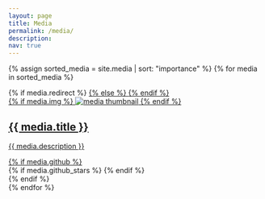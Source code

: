 ```yaml
---
layout: page
title: Media
permalink: /media/
description:
nav: true
---
```


<div class="projects grid">

  {% assign sorted_media = site.media | sort: "importance" %}
  {% for media in sorted_media %}
  <div class="grid-item">
    {% if media.redirect %}
    <a href="{{ media.redirect }}" target="_blank">
    {% else %}
    <a href="{{ media.url | relative_url }}">
    {% endif %}
      <div class="card hoverable">
        {% if media.img %}
        <img src="{{ media.img | relative_url }}" alt="media thumbnail">
        {% endif %}
        <div class="card-body">
          <h2 class="card-title text-lowercase">{{ media.title }}</h2>
          <p class="card-text">{{ media.description }}</p>
          <div class="row ml-1 mr-1 p-0">
            {% if media.github %}
            <div class="github-icon">
              <div class="icon" data-toggle="tooltip" title="Code Repository">
                <a href="{{ media.github }}" target="_blank"><i class="fab fa-github gh-icon"></i></a>
              </div>
              {% if media.github_stars %}
              <span class="stars" data-toggle="tooltip" title="GitHub Stars">
                <i class="fas fa-star"></i>
                <span id="{{ media.github_stars }}-stars"></span>
              </span>
              {% endif %}
            </div>
            {% endif %}
          </div>
        </div>
      </div>
    </a>
  </div>
{% endfor %}

</div>